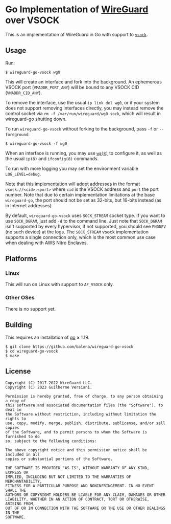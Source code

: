 # Go Implementation of [WireGuard](https://www.wireguard.com/) over VSOCK

This is an implementation of WireGuard in Go with support to [`vsock`](https://man7.org/linux/man-pages/man7/vsock.7.html).

## Usage

Run:

```
$ wireguard-go-vsock wg0
```

This will create an interface and fork into the background. An ephemerous VSOCK port (`VMADDR_PORT_ANY`) will be bound to any VSOCK CID (`VMADDR_CID_ANY`).

To remove the interface, use the usual `ip link del wg0`, or if your system does not support removing interfaces directly, you may instead remove the control socket via `rm -f /var/run/wireguard/wg0.sock`, which will result in wireguard-go shutting down.

To run `wireguard-go-vsock` without forking to the background, pass `-f` or `--foreground`:

```
$ wireguard-go-vsock -f wg0
```

When an interface is running, you may use [`wg(8)`](https://git.zx2c4.com/wireguard-tools/about/src/man/wg.8) to configure it, as well as the usual `ip(8)` and `ifconfig(8)` commands.

To run with more logging you may set the environment variable `LOG_LEVEL=debug`.

Note that this implementation will adopt addresses in the format `vsock://<cid>:<port>` where `cid` is the VSOCK address and `port` the port number. Note that due to certain implementation limitations at the base `wireguard-go`, the port should not be set as 32-bits, but 16-bits instead (as in Internet addresses).

By default, `wireguard-go-vsock` uses `SOCK_STREAM` socket type. If you want to use `SOCK_DGRAM`, just add `-d` to the command line. Just note that `SOCK_DGRAM` isn't supported by every hypervisor, if not supported, you should see `ENODEV` (no such device) at the logs. The `SOCK_STREAM` vsock implementation supports a single connection only, which is the most common use case when dealing with AWS Nitro Enclaves.

## Platforms

### Linux

This will run on Linux with support to `AF_VSOCK` only.

### Other OSes

There is no support yet.

## Building

This requires an installation of [go](https://golang.org) ≥ 1.19.

```
$ git clone https://github.com/balena/wireguard-go-vsock
$ cd wireguard-go-vsock
$ make
```

## License

    Copyright (C) 2017-2022 WireGuard LLC.
    Copyright (C) 2023 Guilherme Versiani.
    
    Permission is hereby granted, free of charge, to any person obtaining a copy of
    this software and associated documentation files (the "Software"), to deal in
    the Software without restriction, including without limitation the rights to
    use, copy, modify, merge, publish, distribute, sublicense, and/or sell copies
    of the Software, and to permit persons to whom the Software is furnished to do
    so, subject to the following conditions:
    
    The above copyright notice and this permission notice shall be included in all
    copies or substantial portions of the Software.
    
    THE SOFTWARE IS PROVIDED "AS IS", WITHOUT WARRANTY OF ANY KIND, EXPRESS OR
    IMPLIED, INCLUDING BUT NOT LIMITED TO THE WARRANTIES OF MERCHANTABILITY,
    FITNESS FOR A PARTICULAR PURPOSE AND NONINFRINGEMENT. IN NO EVENT SHALL THE
    AUTHORS OR COPYRIGHT HOLDERS BE LIABLE FOR ANY CLAIM, DAMAGES OR OTHER
    LIABILITY, WHETHER IN AN ACTION OF CONTRACT, TORT OR OTHERWISE, ARISING FROM,
    OUT OF OR IN CONNECTION WITH THE SOFTWARE OR THE USE OR OTHER DEALINGS IN THE
    SOFTWARE.
